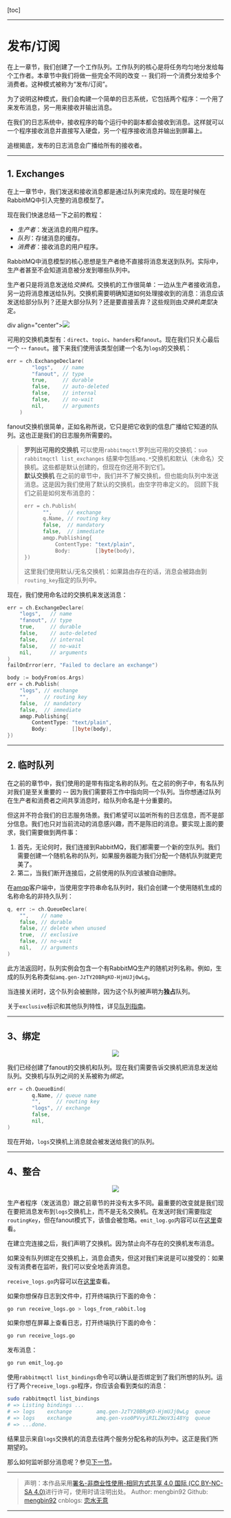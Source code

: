 [toc]  

---

# 发布/订阅  

在上一章节，我们创建了一个工作队列。工作队列的核心是将任务均匀地分发给每个工作者。本章节中我们将做一些完全不同的改变 -- 我们将一个消费分发给多个消费者。这种模式被称为“发布/订阅”。  

为了说明这种模式，我们会构建一个简单的日志系统，它包括两个程序：一个用了来发布消息，另一用来接收并输出消息。  

在我们的日志系统中，接收程序的每个运行中的副本都会接收到消息。这样就可以一个程序接收消息并直接写入硬盘，另一个程序接收消息并输出到屏幕上。  

追根揭底，发布的日志消息会广播给所有的接收者。  

---  

## 1. Exchanges  

在上一章节中，我们发送和接收消息都是通过队列来完成的。现在是时候在RabbitMQ中引入完整的消息模型了。  

现在我们快速总结一下之前的教程：  

- *生产者*：发送消息的用户程序。
- *队列*：存储消息的缓存。
- *消费者*：接收消息的用户程序。  

RabbitMQ中消息模型的核心思想是生产者绝不直接将消息发送到队列。实际中，生产者甚至不会知道消息被分发到哪些队列中。  

生产者只是将消息发送给*交换机*。交换机的工作很简单：一边从生产者接收消息，另一边将消息推送给队列。交换机需要明确知道如何处理接收到的消息：消息应该发送给部分队列？还是大部分队列？还是要直接丢弃？这些规则由*交换机类型*决定。  

div align="center"><img src="./../images/RabbitMQ/3/exchange.png"></div>  

可用的交换机类型有：`direct`、`topic`、`handers`和`fanout`。现在我们只关心最后一个 -- `fanout`。接下来我们使用该类型创建一个名为`logs`的交换机：  

```go
err = ch.ExchangeDeclare(
		"logs",   // name
		"fanout", // type
		true,     // durable
		false,    // auto-deleted
		false,    // internal
		false,    // no-wait
		nil,      // arguments
	)
```  

fanout交换机很简单，正如名称所说，它只是把它收到的信息广播给它知道的队列。这也正是我们的日志服务所需要的。  

> **罗列出可用的交换机**
> 可以使用`rabbitmqctl`罗列出可用的交换机：`suo rabbitmqctl list_exchanges`
> 结果中包括`amq.*`交换机和默认（未命名）交换机。这些都是默认创建的，但现在你还用不到它们。  
> **默认交换机**
> 在之前的章节中，我们并不了解交换机，但也能向队列中发送消息。这是因为我们使用了默认的交换机，由空字符串定义的。
> 回顾下我们之前是如何发布消息的：
> ```go
> err = ch.Publish(
>		"",     // exchange
>		q.Name, // routing key
>		false,  // mandatory
>		false,  // immediate
>		amqp.Publishing{
>			ContentType: "text/plain",
>			Body:        []byte(body),
>})
> ```
> 这里我们使用默认/无名交换机：如果路由存在的话，消息会被路由到`routing_key`指定的队列中。  

现在，我们使用命名过的交换机来发送消息：  

```go
err = ch.ExchangeDeclare(
	"logs",   // name
	"fanout", // type
	true,     // durable
	false,    // auto-deleted
	false,    // internal
	false,    // no-wait
	nil,      // arguments
)
failOnError(err, "Failed to declare an exchange")

body := bodyFrom(os.Args)
err = ch.Publish(
	"logs", // exchange
	"",     // routing key
	false,  // mandatory
	false,  // immediate
	amqp.Publishing{
		ContentType: "text/plain",
		Body:        []byte(body),
})
```  

---  

## 2. 临时队列  

在之前的章节中，我们使用的是带有指定名称的队列。在之前的例子中，有名队列对我们是至关重要的 -- 因为我们需要将工作中指向同一个队列。当你想通过队列在生产者和消费者之间共享消息时，给队列命名是十分重要的。  

但这并不符合我们的日志服务场景。我们希望可以监听所有的日志信息，而不是部分信息。我们也只对当前流动的消息感兴趣，而不是陈旧的消息。要实现上面的要求，我们需要做到两件事：  

1. 首先，无论何时，我们连接到RabbitMQ，我们都需要一个新的空队列。我们需要创建一个随机名称的队列，如果服务器能为我们分配一个随机队列就更完美了。
2. 第二，当我们断开连接后，之前使用的队列应该被自动删除。  

在[amqp](http://godoc.org/github.com/streadway/amqp)客户端中，当使用空字符串命名队列时，我们会创建一个使用随机生成的名称命名的非持久队列：  

```go
q, err := ch.QueueDeclare(
	"",    // name
	false, // durable
	false, // delete when unused
	true,  // exclusive
	false, // no-wait
	nil,   // arguments
)
```  

此方法返回时，队列实例会包含一个有RabbitMQ生产的随机对列名称。例如，生成的队列名称类似`amq.gen-JzTY20BRgKO-HjmUJj0wLg`。  

当连接关闭时，这个队列会被删除，因为这个队列被声明为**独占**队列。  

关于`exclusive`标识和其他队列特性，详见[队列指南](https://www.rabbitmq.com/tutorials/queues.html)。  

---  

## 3、绑定  

<div align="center"><img src="./../images/RabbitMQ/3/bindings.drawio.png"></div>  

我们已经创建了fanout的交换机和队列。现在我们需要告诉交换机把消息发送给队列。交换机与队列之间的关系被称为*绑定*。  

```go
err = ch.QueueBind(
		q.Name, // queue name
		"",     // routing key
		"logs", // exchange
		false,
		nil,
)
```  

现在开始，`logs`交换机上消息就会被发送给我们的队列。  

---  

## 4、整合  

<div align="center"><img src="./../images/RabbitMQ/3/together.drawio.png"></div>  

生产者程序（发送消息）跟之前章节的并没有太多不同。最重要的改变就是我们现在要把消息发布到`logs`交换机上，而不是无名交换机。在发送时我们需要指定`routingKey`，但在fanout模式下，该值会被忽略。`emit_log.go`内容可以在[这里](http://github.com/rabbitmq/rabbitmq-tutorials/blob/master/go/emit_log.go)查看。  

在建立完连接之后，我们声明了交换机。因为禁止向不存在的交换机发布消息。  

如果没有队列绑定在交换机上，消息会遗失，但这对我们来说是可以接受的：如果没有消费者在监听，我们可以安全地丢弃消息。  

`receive_logs.go`内容可以在[这里](https://github.com/rabbitmq/rabbitmq-tutorials/blob/master/go/receive_logs.go)查看。  

如果你想保存日志到文件中，打开终端执行下面的命令：  

```bash
go run receive_logs.go > logs_from_rabbit.log
```  

如果你想在屏幕上查看日志，打开终端执行下面的命令：  

```bash
go run receive_logs.go
```  

发布消息：  

```bash
go run emit_log.go
```  

使用`rabbitmqctl list_bindings`命令可以确认是否绑定到了我们所想的队列。运行了两个`receive_logs.go`程序，你应该会看到类似的消息：  

```bash
sudo rabbitmqctl list_bindings
# => Listing bindings ...
# => logs    exchange        amq.gen-JzTY20BRgKO-HjmUJj0wLg  queue           []
# => logs    exchange        amq.gen-vso0PVvyiRIL2WoV3i48Yg  queue           []
# => ...done.
```  

结果显示来自`logs`交换机的消息去往两个服务分配名称的队列中。这正是我们所期望的。  

那么如何监听部分消息呢？参见[下一节](4.md)。

---

> 声明：本作品采用[署名-非商业性使用-相同方式共享 4.0 国际 (CC BY-NC-SA 4.0)](https://creativecommons.org/licenses/by-nc-sa/4.0/deed.zh)进行许可，使用时请注明出处。
> Author: mengbin92
> Github: [mengbin92](https://mengbin92.github.io/)
> cnblogs: [恋水无意](https://www.cnblogs.com/lianshuiwuyi/)

---

